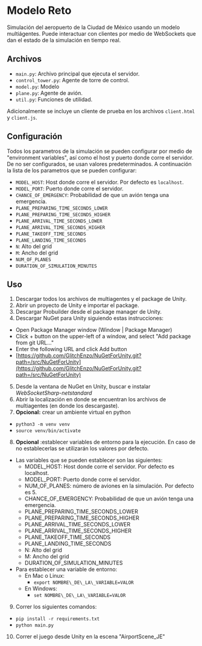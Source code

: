 # Modelo Reto
Simulación del aeropuerto de la Ciudad de México usando un modelo multiágentes. Puede interactuar con clientes por medio de
WebSockets que dan el estado de la simulación en tiempo real.

## Archivos
* `main.py`: Archivo principal que ejecuta el servidor.
* `control_tower.py`: Agente de torre de control.
* `model.py`: Modelo
* `plane.py`: Agente de avión.
* `util.py`: Funciones de utilidad.

Adicionalmente se incluye un cliente de prueba en los archivos `client.html` y `client.js`.

## Configuración
Todos los parametros de la simulación se pueden configurar por medio de "environment variables", así como el host y puerto donde corre el servidor.
De no ser configurados, se usan valores predeterminados. A continuación la lista de los parametros que se pueden configurar:

* `MODEL_HOST`: Host donde corre el servidor. Por defecto es `localhost`.
* `MODEL_PORT`: Puerto donde corre el servidor.
* `CHANCE_OF_EMERGENCY`: Probabilidad de que un avión tenga una emergencia.
* `PLANE_PREPARING_TIME_SECONDS_LOWER`
* `PLANE_PREPARING_TIME_SECONDS_HIGHER`
* `PLANE_ARRIVAL_TIME_SECONDS_LOWER`
* `PLANE_ARRIVAL_TIME_SECONDS_HIGHER`
* `PLANE_TAKEOFF_TIME_SECONDS`
* `PLANE_LANDING_TIME_SECONDS`
* `N`: Alto del grid
* `M`: Ancho del grid
* `NUM_OF_PLANES`
* `DURATION_OF_SIMULATION_MINUTES`

## Uso

1. Descargar todos los archivos de multiagentes y el package de Unity.
2. Abrir un proyecto de Unity e importar el package.
3. Descargar Probuilder desde el package manager de Unity.
4. Descargar NuGet para Unity siguiendo estas instrucciones:
  - Open Package Manager window (Window | Package Manager)
  - Click + button on the upper-left of a window, and select "Add package from git URL..."
  - Enter the following URL and click Add button
  - [https://github.com/GlitchEnzo/NuGetForUnity.git?path=/src/NuGetForUnity](https://github.com/GlitchEnzo/NuGetForUnity.git?path=/src/NuGetForUnity)
5. Desde la ventana de NuGet en Unity, buscar e instalar _WebSocketSharp-netstandard_
6. Abrir la localización en donde se encuentran los archivos de multiagentes (en donde los descargaste).
7. **Opcional:** crear un ambiente virtual en python
  - ````python3 -m venv venv````
  - ````source venv/bin/activate````
8. **Opcional** :establecer variables de entorno para la ejecución. En caso de no establecerlas se utilizarán los valores por defecto.
- Las variables que se pueden establecer son las siguientes:
    - MODEL\_HOST: Host donde corre el servidor. Por defecto es localhost.
    - MODEL\_PORT: Puerto donde corre el servidor.
    - NUM\_OF\_PLANES: número de aviones en la simulación. Por defecto es 5.
    - CHANCE\_OF\_EMERGENCY: Probabilidad de que un avión tenga una emergencia.
    - PLANE\_PREPARING\_TIME\_SECONDS\_LOWER
    - PLANE\_PREPARING\_TIME\_SECONDS\_HIGHER
    - PLANE\_ARRIVAL\_TIME\_SECONDS\_LOWER
    - PLANE\_ARRIVAL\_TIME\_SECONDS\_HIGHER
    - PLANE\_TAKEOFF\_TIME\_SECONDS
    - PLANE\_LANDING\_TIME\_SECONDS
    - N: Alto del grid
    - M: Ancho del grid
    - DURATION\_OF\_SIMULATION\_MINUTES
- Para establecer una variable de entorno:
  - En Mac o Linux:
      - ````export NOMBRE\_DE\_LA\_VARIABLE=VALOR````
  - En Windows:
      - ````set NOMBRE\_DE\_LA\_VARIABLE=VALOR````
9. Correr los siguientes comandos:
  - ````pip install -r requirements.txt````
  - ````python main.py````
10. Correr el juego desde Unity en la escena "AirportScene\_JE"
